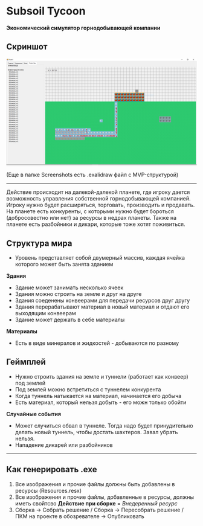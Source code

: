 # Subsoil Tycoon

**Экономический симулятор горнодобывающей компании**

## Скриншот
![](/Screenshots/2.06.PNG?raw=true)

(Еще в папке Screenshots есть .exalidraw файл с MVP-структурой)

---

Действие происходит на далекой-далекой планете, где игроку дается возможность управления собственной горнодобывающей компанией.
Игроку нужно будет расширяться, торговать, производить и продавать. На планете есть конкуренты, с которыми нужно будет бороться (добросовестно или нет)
за ресурсы в недрах планеты. Также на планете есть разбойники и дикари, которые тоже хотят поживиться.

## Структура мира
- Уровень представляет собой двумерный массив, каждая ячейка которого может быть занята зданием

**Здания**
- Здание может занимать несколько ячеек
- Здания можно строить на земле и друг на друге
- Здания соеденены конвеерами для передачи ресурсов друг другу
- Здания перерабатывают материал в новый материал и отдают его выходящим конвеерам
- Здание может держать в себе материалы

**Материалы**
- Есть в виде минералов и жидкостей - добываются по разному

## Геймплей
- Нужно строить здания на земле и туннели (работает как конвеер) под землей
- Под землей можно встретиться с туннелем конкурента
- Когда туннель натыкается на материал, начинается его добыча
- Есть материал, который нельзя добыть - его можн только обойти

**Случайные события**
- Может случиться обвал в туннеле. Тогда надо будет принудительно делать новый туннель, чтобы достать шахтеров. Завал убрать нельзя.
- Нападение дикарей или разбойников

---

## Как генерировать .exe
1. Все изображения и прочие файлы должны быть добавлены в ресурсы (Resources.resx)
1. Все изображения и прочие файлы, добавленные в ресурсы, должны иметь свойтсво **Действие при сборке** = _Внедеренный ресурс_
1. Сборка -> Собрать решение / Сборка -> Пересобрать решение / ПКМ на проекте в обозревателе -> Опубликовать



